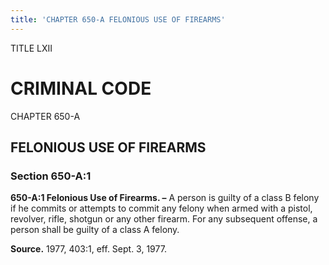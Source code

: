 ```yaml
---
title: 'CHAPTER 650-A FELONIOUS USE OF FIREARMS'
---
```


TITLE LXII
                                             
CRIMINAL CODE
=============

CHAPTER 650-A
                                             
FELONIOUS USE OF FIREARMS
-------------------------

### Section 650-A:1

 **650-A:1 Felonious Use of Firearms. –** A person is guilty of a
class B felony if he commits or attempts to commit any felony when armed
with a pistol, revolver, rifle, shotgun or any other firearm. For any
subsequent offense, a person shall be guilty of a class A felony.

**Source.** 1977, 403:1, eff. Sept. 3, 1977.
